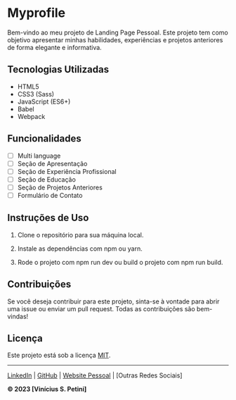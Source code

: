 # Myprofile

Bem-vindo ao meu projeto de Landing Page Pessoal. Este projeto tem como objetivo apresentar minhas habilidades, experiências e projetos anteriores de forma elegante e informativa.

## Tecnologias Utilizadas

- HTML5
- CSS3 (Sass)
- JavaScript (ES6+)
- Babel
- Webpack

## Funcionalidades

- [ ] Multi language
- [ ] Seção de Apresentação
- [ ] Seção de Experiência Profissional
- [ ] Seção de Educação
- [ ] Seção de Projetos Anteriores
- [ ] Formulário de Contato

## Instruções de Uso

1. Clone o repositório para sua máquina local.

2. Instale as dependências com npm ou yarn.

3. Rode o projeto com npm run dev ou build o projeto com npm run build.

## Contribuições

Se você deseja contribuir para este projeto, sinta-se à vontade para abrir uma issue ou enviar um pull request. Todas as contribuições são bem-vindas!

## Licença

Este projeto está sob a licença [MIT](LICENSE.md).

---

[LinkedIn](https://www.linkedin.com/in/vin%C3%ADcius-dos-santos-petini-0a7129163/) | [GitHub](https://github.com/petini96) | [Website Pessoal](https://www.vspetini.com.br) | [Outras Redes Sociais]

**© 2023 [Vinícius S. Petini]**
 
